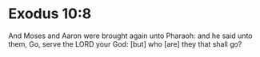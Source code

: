 # Exodus 10:8

And Moses and Aaron were brought again unto Pharaoh: and he said unto them, Go, serve the LORD your God: [but] who [are] they that shall go?